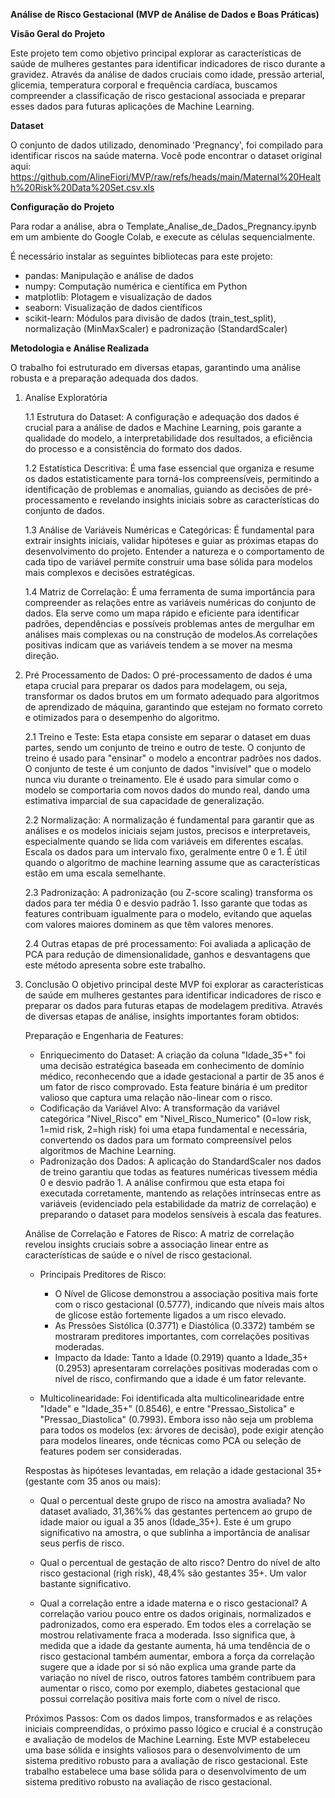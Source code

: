 **Análise de Risco Gestacional (MVP de Análise de Dados e Boas Práticas)**

**Visão Geral do Projeto**

Este projeto tem como objetivo principal explorar as características de saúde de mulheres gestantes para identificar indicadores de risco durante a gravidez. Através da análise de dados cruciais como idade, pressão arterial, glicemia, temperatura corporal e frequência cardíaca, buscamos compreender a classificação de risco gestacional associada e preparar esses dados para futuras aplicações de Machine Learning.

**Dataset**

O conjunto de dados utilizado, denominado 'Pregnancy', foi compilado para identificar riscos na saúde materna.
Você pode encontrar o dataset original aqui: https://github.com/AlineFiori/MVP/raw/refs/heads/main/Maternal%20Health%20Risk%20Data%20Set.csv.xls


**Configuração do Projeto**

Para rodar a análise, abra o Template_Analise_de_Dados_Pregnancy.ipynb em um ambiente do Google Colab, e execute as células sequencialmente.

É necessário instalar as seguintes bibliotecas para este projeto:

- pandas: Manipulação e análise de dados
- numpy: Computação numérica e científica em Python
- matplotlib: Plotagem e visualização de dados
- seaborn: Visualização de dados científicos
- scikit-learn: Módulos para divisão de dados (train_test_split), normalização (MinMaxScaler) e padronização (StandardScaler)



**Metodologia e Análise Realizada**

O trabalho foi estruturado em diversas etapas, garantindo uma análise robusta e a preparação adequada dos dados.

1. Analise Exploratória
   
   1.1 Estrutura do Dataset: A configuração e adequação dos dados é crucial para a análise de dados e Machine Learning, pois garante a qualidade do modelo, a                      interpretabilidade dos resultados, a eficiência do processo e a consistência do formato dos dados.

   1.2 Estatística Descritiva: É uma fase essencial que organiza e resume os dados estatisticamente para torná-los compreensíveis, permitindo a identificação de problemas e       anomalias, guiando as decisões de pré-processamento e revelando insights iniciais sobre as características do conjunto de dados.

   1.3 Análise de Variáveis Numéricas e Categóricas: É fundamental para extrair insights iniciais, validar hipóteses e guiar as próximas etapas do desenvolvimento do projeto.     Entender a natureza e o comportamento de cada tipo de variável permite construir uma base sólida para modelos mais complexos e decisões estratégicas.

   1.4 Matriz de Correlação: É uma ferramenta de suma importância para compreender as relações entre as variáveis numéricas do conjunto de dados. Ela serve como um mapa rápido    e eficiente para identificar padrões, dependências e possíveis problemas antes de mergulhar em análises mais complexas ou na construção de modelos.As correlações positivas     indicam que as variáveis tendem a se mover na mesma direção.

  
2. Pré Processamento de Dados: O pré-processamento de dados é uma etapa crucial para preparar os dados para modelagem, ou seja, transformar os dados brutos em um formato adequado para algoritmos de aprendizado de máquina, garantindo que estejam no formato correto e otimizados para o desempenho do algoritmo.

     2.1 Treino e Teste: Esta etapa consiste em separar o dataset em duas partes, sendo um conjunto de treino e outro de teste. O conjunto de treino é usado para "ensinar" o        modelo a encontrar padrões nos dados. O conjunto de teste é um conjunto de dados "invisível" que o modelo nunca viu durante o treinamento. Ele é usado para simular como o      modelo se comportaria com novos dados do mundo real, dando uma estimativa imparcial de sua capacidade de generalização.
  
     2.2 Normalização: A normalização é fundamental para garantir que as análises e os modelos iniciais sejam justos, precisos e interpretaveis, especialmente quando se lida        com variáveis em diferentes escalas. Escala os dados para um intervalo fixo, geralmente entre 0 e 1. É útil quando o algoritmo de machine learning assume que as                características estão em uma escala semelhante.
  
     2.3 Padronização: A padronização (ou Z-score scaling) transforma os dados para ter média 0 e desvio padrão 1. Isso garante que todas as features contribuam igualmente          para o modelo, evitando que aquelas com valores maiores dominem as que têm valores menores.

     2.4 Outras etapas de pré processamento: Foi avaliada a aplicação de PCA para redução de dimensionalidade, ganhos e desvantagens que este método apresenta sobre este            trabalho.
  
  
3. Conclusão
O objetivo principal deste MVP foi explorar as características de saúde em mulheres gestantes para identificar indicadores de risco e preparar os dados para futuras etapas de modelagem preditiva. Através de diversas etapas de análise, insights importantes foram obtidos:

   Preparação e Engenharia de Features:
   - Enriquecimento do Dataset: A criação da coluna "Idade_35+" foi uma decisão estratégica baseada em conhecimento de domínio médico, reconhecendo que a idade gestacional a        partir de 35 anos é um fator de risco comprovado. Esta feature binária é um preditor valioso que captura uma relação não-linear com o risco.
   - Codificação da Variável Alvo: A transformação da variável categórica "Nivel_Risco" em "Nivel_Risco_Numerico" (0=low risk, 1=mid risk, 2=high risk) foi uma etapa                fundamental e necessária, convertendo os dados para um formato compreensível pelos algoritmos de Machine Learning.
   - Padronização dos Dados: A aplicação do StandardScaler nos dados de treino garantiu que todas as features numéricas tivessem média 0 e desvio padrão 1. A análise                confirmou que esta etapa foi executada corretamente, mantendo as relações intrínsecas entre as variáveis (evidenciado pela estabilidade da matriz de correlação) e              preparando o dataset para modelos sensíveis à escala das features.

   Análise de Correlação e Fatores de Risco: A matriz de correlação revelou insights cruciais sobre a associação linear entre as características de saúde e o nível de risco       gestacional.

   - Principais Preditores de Risco:
        - O Nível de Glicose demonstrou a associação positiva mais forte com o risco gestacional (0.5777), indicando que níveis mais altos de glicose estão fortemente ligados            a um risco elevado.
        - As Pressões Sistólica (0.3771) e Diastólica (0.3372) também se mostraram preditores importantes, com correlações positivas moderadas.
        - Impacto da Idade: Tanto a Idade (0.2919) quanto a Idade_35+ (0.2953) apresentaram correlações positivas moderadas com o nível de risco, confirmando que a idade é um            fator relevante.

   - Multicolinearidade: Foi identificada alta multicolinearidade entre "Idade" e "Idade_35+" (0.8546), e entre "Pressao_Sistolica" e "Pressao_Diastolica" (0.7993). Embora          isso não seja um problema para todos os modelos (ex: árvores de decisão), pode exigir atenção para modelos lineares, onde técnicas como PCA ou seleção de features podem        ser consideradas.


   Respostas às hipóteses levantadas, em relação a idade gestacional 35+ (gestante com 35 anos ou mais):
   
   - Qual o percentual deste grupo de risco na amostra avaliada? No dataset avaliado, 31,36%% das gestantes pertencem ao grupo de idade maior ou igual a 35 anos (Idade_35+).        Este é um grupo significativo na amostra, o que sublinha a importância de analisar seus perfis de risco.

   - Qual o percentual de gestação de alto risco? Dentro do nível de alto risco gestacional (righ risk), 48,4% são gestantes 35+. Um valor bastante significativo.

   - Qual a correlação entre a idade materna e o risco gestacional? A correlação variou pouco entre os dados originais, normalizados e padronizados, como era esperado. Em           todos eles a correlação se mostrou relativamente fraca a moderada. Isso significa que, à medida que a idade da gestante aumenta, há uma tendência de o risco gestacional        também aumentar, embora a força da correlação sugere que a idade por si só não explica uma grande parte da variação no nível de risco, outros fatores também contribuem         para aumentar o risco, como por exemplo, diabetes gestacional que possui correlação positiva mais forte com o nível de risco.

   Próximos Passos:
   Com os dados limpos, transformados e as relações iniciais compreendidas, o próximo passo lógico e crucial é a construção e avaliação de modelos de Machine Learning. Este       MVP estabeleceu uma base sólida e insights valiosos para o desenvolvimento de um sistema preditivo robusto para a avaliação de risco gestacional.
   Este trabalho estabelece uma base sólida para o desenvolvimento de um sistema preditivo robusto na avaliação de risco gestacional.
